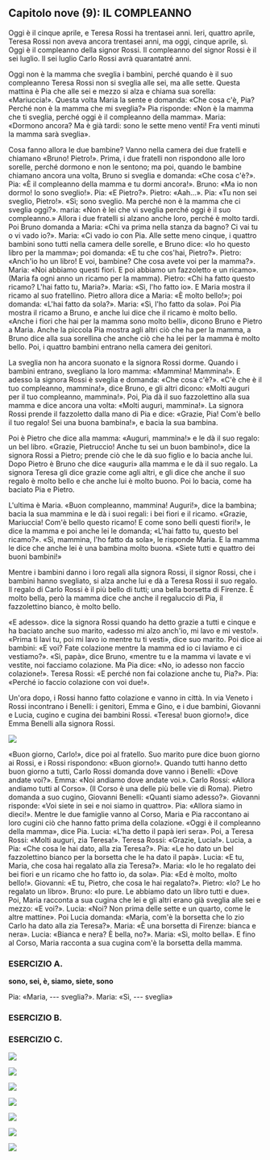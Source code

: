 ## Capitolo nove (9): IL COMPLEANNO

Oggi è il cinque aprile, e Teresa Rossi ha trentasei anni. Ieri, quattro aprile, Teresa Rossi non aveva ancora trentasei anni, ma oggi, cinque aprile, sì. Oggi è il compleanno della signor Rossi. Il compleanno del signor Rossi è il sei luglio. Il sei luglio Carlo Rossi avrà quarantatré anni.

Oggi non è la mamma che sveglia i bambini, perché quando è il suo compleanno Teresa Rossi non si sveglia alle sei, ma alle sette. Questa mattina è Pia che alle sei e mezzo si alza e chiama sua sorella: «Mariuccia!». Questa volta Maria la sente e domanda: «Che cosa c'è, Pia? Perché non è la mamma che mi sveglia?» Pia risponde: «Non è la mamma che ti sveglia, perché oggi è il compleanno della mamma». Maria: «Dormono ancora? Ma è già tardi: sono le sette meno venti! Fra venti minuti la mamma sarà sveglia».

Cosa fanno allora le due bambine? Vanno nella camera dei due fratelli e chiamano «Bruno! Pietro!». Prima, i due fratelli non rispondono alle loro sorelle, perché dormono e non le sentono; ma poi, quando le bambine chiamano ancora una volta, Bruno si sveglia e domanda: «Che cosa c'è?». Pia: «È il compleanno della mamma e tu dormi ancora!». Bruno: «Ma io non dormo! Io sono sveglio!». Pia: «E Pietro?». Pietro: «Aah...». Pia: «Tu non sei sveglio, Pietro!». «Sì; sono sveglio. Ma perché non è la mamma che ci sveglia oggi?». maria: «Non è lei che vi sveglia perché oggi è il suo compleanno.» Allora i due fratelli si alzano anche loro, perché è molto tardi. Poi Bruno domanda a Maria: «Chi va prima nella stanza da bagno? Ci vai tu o vi vado io?». Maria: «Ci vado io con Pia. Alle sette meno cinque, i quattro bambini sono tutti nella camera delle sorelle, e Bruno dice: «Io ho questo libro per la mamma»; poi domanda: «E tu che cos'hai, Pietro?». Pietro: «Anch'io ho un libro! E voi, bambine? Che cosa avete voi per la mamma?». Maria: «Noi abbiamo questi fiori. E poi abbiamo un fazzoletto e un ricamo». (Maria fa ogni anno un ricamo per la mamma). Pietro: «Chi ha fatto questo ricamo? L'hai fatto tu, Maria?». Maria: «Sì, l'ho fatto io». E Maria mostra il ricamo al suo fratellino. Pietro allora dice a Maria: «È molto bello!»; poi domanda: «L'hai fatto da sola?». Maria: «Sì, l'ho fatto da sola». Poi Pia mostra il ricamo a Bruno, e anche lui dice che il ricamo è molto bello. «Anche i fiori che hai per la mamma sono molto belli», dicono Bruno e Pietro a Maria. Anche la piccola Pia mostra agli altri ciò che ha per la mamma, a Bruno dice alla sua sorellina che anche ciò che ha lei per la mamma è molto bello. Poi, i quattro bambini entrano nella camera dei genitori.

La sveglia non ha ancora suonato e la signora Rossi dorme. Quando i bambini entrano, svegliano la loro mamma: «Mammina! Mammina!». E adesso la signora Rossi è sveglia e domanda: «Che cosa c'è?». «C'è che è il tuo compleanno, mammina!», dice Bruno, e gli altri dicono: «Molti auguri per il tuo compleanno, mammina!». Poi, Pia dà il suo fazzolettino alla sua mamma e dice ancora una volta: «Molti auguri, mammina!». La signora Rossi prende il fazzoletto dalla mano di Pia e dice: «Grazie, Pia! Com'è bello il tuo regalo! Sei una buona bambina!», e bacia la sua bambina.

Poi è Pietro che dice alla mamma: «Auguri, mammina!» e le dà il suo regalo: un bel libro. «Grazie, Pietruccio! Anche tu sei un buon bambino!», dice la signora Rossi a Pietro; prende ciò che le dà suo figlio e lo bacia anche lui. Dopo Pietro è Bruno che dice «auguri» alla mamma e le dà il suo regalo. La signora Teresa gli dice grazie come agli altri, e gli dice che anche il suo regalo è molto bello e che anche lui è molto buono. Poi lo bacia, come ha baciato Pia e Pietro.

L'ultima è Maria. «Buon compleanno, mammina! Auguri!», dice la bambina; bacia la sua mammina e le dà i suoi regali: i bei fiori e il ricamo. «Grazie, Mariuccia! Com'è bello questo ricamo! E come sono belli questi fiori!», le dice la mamma e poi anche lei le domanda; «L'hai fatto tu, questo bel ricamo?». «Sì, mammina, l'ho fatto da sola», le risponde Maria. E la mamma le dice che anche lei è una bambina molto buona. «Siete tutti e quattro dei buoni bambini!»

Mentre i bambini danno i loro regali alla signora Rossi, il signor Rossi, che i bambini hanno svegliato, si alza anche lui e dà a Teresa Rossi il suo regalo. Il regalo di Carlo Rossi è il più bello di tutti; una bella borsetta di Firenze. È molto bella, però la mamma dice che anche il regaluccio di Pia, il fazzolettino bianco, è molto bello.

«E adesso». dice la signora Rossi quando ha detto grazie a tutti e cinque e ha baciato anche suo marito, «adesso mi alzo anch'io, mi lavo e mi vesto!». «Prima ti lavi tu, poi mi lavo io mentre tu ti vesti», dice suo marito. Poi dice ai bambini: «E voi? Fate colazione mentre la mamma ed io ci laviamo e ci vestiamo?». «Sì, papà», dice Bruno, «mentre tu e la mamma vi lavate e vi vestite, noi facciamo colazione. Ma Pia dice: «No, io adesso non faccio colazione!». Teresa Rossi: «E perché non fai colazione anche tu, Pia?». Pia: «Perché io faccio colazione con voi due!».

Un'ora dopo, i Rossi hanno fatto colazione e vanno in città. In via Veneto i Rossi incontrano i Benelli: i genitori, Emma e Gino, e i due bambini, Giovanni e Lucia, cugino e cugina dei bambini Rossi. «Teresa! buon giorno!», dice Emma Benelli alla signora Rossi.

![](../images/c9.1.png)

«Buon giorno, Carlo!», dice poi al fratello. Suo marito pure dice buon giorno ai Rossi, e i Rossi rispondono: «Buon giorno!». Quando tutti hanno detto buon giorno a tutti, Carlo Rossi domanda dove vanno i Benelli: «Dove andate voi?». Emma: «Noi andiamo dove andate voi.». Carlo Rossi: «Allora andiamo tutti al Corso». (Il Corso è una delle più belle vie di Roma). Pietro domanda a suo cugino, Giovanni Benelli: «Quanti siamo adesso?». Giovanni risponde: «Voi siete in sei e noi siamo in quattro». Pia: «Allora siamo in dieci!». Mentre le due famiglie vanno al Corso, Maria e Pia raccontano ai loro cugini ciò che hanno fatto prima della colazione. «Oggi è il compleanno della mamma», dice Pia. Lucia: «L'ha detto il papà ieri sera». Poi, a Teresa Rossi: «Molti auguri, zia Teresa!». Teresa Rossi: «Grazie, Lucia!». Lucia, a Pia: «Che cosa le hai dato, alla zia Teresa?». Pia: «Le ho dato un bel fazzolettino bianco per la borsetta che le ha dato il papà». Lucia: «E tu, Maria, che cosa hai regalato alla zia Teresa?». Maria: «Io le ho regalato dei bei fiori e un ricamo che ho fatto io, da sola». Pia: «Ed è molto, molto bello!». Giovanni: «E tu, Pietro, che cosa le hai regalato?». Pietro: «Io? Le ho regalato un libro». Bruno: «Io pure. Le abbiamo dato un libro tutti e due». Poi, Maria racconta a sua cugina che lei e gli altri erano già sveglia alle sei e mezzo: «E voi?». Lucia: «Noi? Non prima delle sette e un quarto, come le altre mattine». Poi Lucia domanda: «Maria, com'è la borsetta che lo zio Carlo ha dato alla zia Teresa?». Maria: «È una borsetta di Firenze: bianca e nera». Lucia: «Bianca e nera? È bella, no?». Maria: «Sì, molto bella». E fino al Corso, Maria racconta a sua cugina com'è la borsetta della mamma.



### ESERCIZIO A.

**sono, sei, è, siamo, siete, sono**

Pia: «Maria, --- sveglia?». Maria: «Sì, --- sveglia»

### ESERCIZIO B.


### ESERCIZIO C.


<!---
Footnotes
-->

![](../images/9sub1.png)

![](../images/9sub2.png)

![](../images/9sub3.png)

![](../images/9sub4.png)

![](../images/9sub5.png)

![](../images/9sub6.png)

![](../images/9sub7.png)

<!--stackedit_data:
eyJoaXN0b3J5IjpbLTM2OTE2MzM2OCwxMDg3NTQ4NTA0LDQyNT
Y5MzYxMSwxNzAyMTUxNTc2LC0yNDkyMDYxNywxMjIwMDUyNDcx
LDg3MTc3NDYwOCwtMjAzODk3OTEzLDk3NDk2NzkyLDEyNzEyNj
c0OTgsMTA0Njc5MzkzNF19
-->